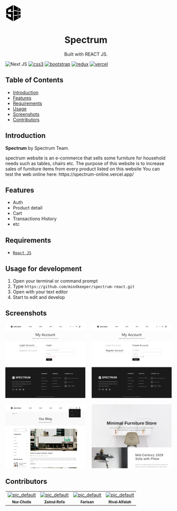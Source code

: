 <img width="50" src="./src/asset/logo/logo-black.png" /> <h1 align="center">Spectrum</h1>
<p align="center">
  Built with REACT JS.
</p>

![Next JS](https://img.shields.io/badge/React-black?style=for-the-badge&js&logoColor=white)
[![css3](https://img.shields.io/badge/CSS3-1572B6?style=for-the-badge&logo=css3&logoColor=white)]()
[![bootstrap](https://img.shields.io/badge/Bootstrap-563D7C?style=for-the-badge&logo=bootstrap&logoColor=white)]()
[![redux](https://img.shields.io/badge/Redux-593D88?style=for-the-badge&logo=redux&logoColor=white)]()
[![vercel](https://img.shields.io/badge/Vercel-000000?style=for-the-badge&logo=vercel&logoColor=white)]()

## Table of Contents

- [Introduction](#introduction)
- [Features](#features)
- [Requirements](#requirements)
- [Usage](#usage-for-development)
- [Screenshots](#screenshots)
- [Contributors](#contributors)

## Introduction

<b>Spectrum</b> by Spectrum Team.
<tr>spectrum website is an e-commerce that sells some furniture for
household needs such as tables, chairs etc. The purpose of this
website is to increase sales of furniture items from every product
listed on this website</tr>
<tr>You can test the web online here: https://spectrum-online.vercel.app/</tr>

## Features

- Auth
- Product detail
- Cart
- Transactions History
- etc

## Requirements

- [`React JS`](https://reactjs.org/)

## Usage for development

1. Open your terminal or command prompt
2. Type `https://github.com/mindkeeper/spectrum-react.git`
3. Open with your text editor
4. Start to edit and develop

## Screenshots

<div align="center">
    <div style='display:flex; gap:20px' >
      <img width="250" src="./src/asset/readme/spectrum_login.png">
      <img width="250" src="./src/asset/readme/spectrum_register.png">
    </div>
    <div style='display:flex; gap:20px; padding-top:20px' >
      <img width="250" src="./src/asset/readme/spectrum_blog.png">
      <img width="250" src="./src/asset/readme/spectrum_home.png">
    </div>
</div>

## Contributors

<center>
  <table>
    <tr>
      <td align="center">
        <a href="https://github.com/mindkeeper">
          <img width="100" ; src="https://res.cloudinary.com/dx7cvqczn/image/upload/v1667811029/coffee_addict/pic_default.png" alt="pic_default"><br/>
          <sub><b>Nur Cholis</b></sub>
        </a>
        </td>
        <td align="center">
        <a href="https://github.com/zainulrofa">
          <img width="100" ; src="https://res.cloudinary.com/dx7cvqczn/image/upload/v1667811029/coffee_addict/pic_default.png" alt="pic_default"><br/>
          <sub><b>Zainul Rofa</b></sub>
        </a>
        </td>
        <td align="center">
        <a href="https://github.com/farisan">
          <img width="100" ; src="https://res.cloudinary.com/dx7cvqczn/image/upload/v1667811029/coffee_addict/pic_default.png" alt="pic_default"><br/>
          <sub><b>Farisan</b></sub>
        </a>
        </td>
        <td align="center">
        <a href="https://github.com/rivalalfalah">
          <img width="100" ; src="https://res.cloudinary.com/dx7cvqczn/image/upload/v1667811029/coffee_addict/pic_default.png" alt="pic_default"><br/>
          <sub><b>Rival Alfalah</b></sub>
        </a>
        </td>
  </table>
</center>

